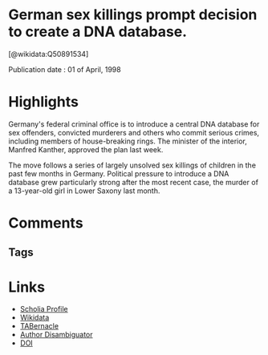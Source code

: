 
German sex killings prompt decision to create a DNA database.
=============================================================
  
  [@wikidata:Q50891534]  
  
Publication date : 01 of April, 1998  

# Highlights
Germany's federal criminal office is to introduce a central DNA database for sex offenders, convicted murderers and others who commit serious crimes, including members of house-breaking rings. The minister of the interior, Manfred Kanther, approved the plan last week.

The move follows a series of largely unsolved sex killings of children in the past few months in Germany. Political pressure to introduce a DNA database grew particularly strong after the most recent case, the murder of a 13-year-old girl in Lower Saxony last month.

# Comments

## Tags

# Links
  
 * [Scholia Profile](https://scholia.toolforge.org/work/Q50891534)  
 * [Wikidata](https://www.wikidata.org/wiki/Q50891534)  
 * [TABernacle](https://tabernacle.toolforge.org/?#/tab/manual/Q50891534/P921%3BP4510)  
 * [Author Disambiguator](https://author-disambiguator.toolforge.org/work_item_oauth.php?id=Q50891534&batch_id=&match=1&author_list_id=&doit=Get+author+links+for+work)  
 * [DOI](https://doi.org/10.1038/33775)  
